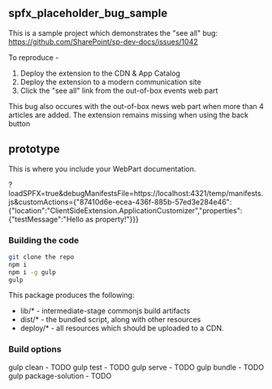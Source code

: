 ## spfx_placeholder_bug_sample
This is a sample project which demonstrates the "see all" bug: https://github.com/SharePoint/sp-dev-docs/issues/1042

To reproduce -

1. Deploy the extension to the CDN & App Catalog
2. Deploy the extension to a modern communication site
3. Click the "see all" link from the out-of-box events web part

This bug also occures with the out-of-box news web part when more than 4 articles are added.  The extension remains missing when using the back button

## prototype

This is where you include your WebPart documentation.

?loadSPFX=true&debugManifestsFile=https://localhost:4321/temp/manifests.js&customActions={"87410d6e-ecea-436f-885b-57ed3e284e46":{"location":"ClientSideExtension.ApplicationCustomizer","properties":{"testMessage":"Hello as property!"}}}

### Building the code

```bash
git clone the repo
npm i
npm i -g gulp
gulp
```

This package produces the following:

* lib/* - intermediate-stage commonjs build artifacts
* dist/* - the bundled script, along with other resources
* deploy/* - all resources which should be uploaded to a CDN.

### Build options

gulp clean - TODO
gulp test - TODO
gulp serve - TODO
gulp bundle - TODO
gulp package-solution - TODO
